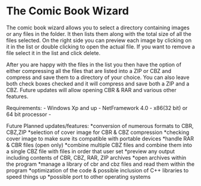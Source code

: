 The Comic Book Wizard
=====================
The comic book wizard allows you to select a directory containing images or any files in the folder. It then lists them along with the total size of all the files selected. On the right side you can preview each image by clicking on it in the list or double clicking to open the actual file. If you want to remove a file select it in the list and click delete. 

After you are happy with the files in the list you then have the option of either compressing all the files that are listed into a ZIP or CBZ and compress and save them to a directory of your choice. You can also leave both check boxes checked and it will compress and save both a ZIP and a CBZ. Future updates will allow opening CBR & RAR and various other features.

Requirements: -
Windows Xp and up -
NetFramework 4.0 -
x86(32 bit) or 64 bit processor -




Future Planned updates/features:
*conversion of numerous formats to CBR, CBZ,ZIP
*selection of cover image for CBR & CBZ compression
*checking cover image to make sure its compatible with portable devices
*handle RAR & CBR files (open only)
*combine multiple CBZ files and combine them into a single CBZ file with files in order that user set
*preview any output including contents of CBR, CBZ, RAR, ZIP archives
*open archives within the program
*manage a library of cbr and cbz files and read them within the program
*optimization of the code & possible inclusion of C++ libraries to speed things up
*possible port to other operating systems




